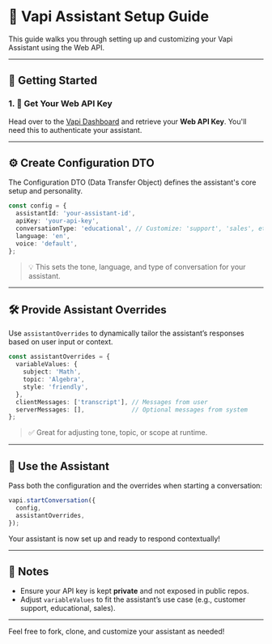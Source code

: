 # 📘 Vapi Assistant Setup Guide

This guide walks you through setting up and customizing your Vapi Assistant using the Web API.

---

## 🚀 Getting Started

### 1. 🔑 Get Your Web API Key

Head over to the [Vapi Dashboard](https://docs.vapi.ai) and retrieve your **Web API Key**.
You'll need this to authenticate your assistant.

---

## ⚙️ Create Configuration DTO

The Configuration DTO (Data Transfer Object) defines the assistant's core setup and personality.

```ts
const config = {
  assistantId: 'your-assistant-id',
  apiKey: 'your-api-key',
  conversationType: 'educational', // Customize: 'support', 'sales', etc.
  language: 'en',
  voice: 'default',
};
```

> 💡 This sets the tone, language, and type of conversation for your assistant.

---

## 🛠️ Provide Assistant Overrides

Use `assistantOverrides` to dynamically tailor the assistant’s responses based on user input or context.

```ts
const assistantOverrides = {
  variableValues: {
    subject: 'Math',
    topic: 'Algebra',
    style: 'friendly',
  },
  clientMessages: ['transcript'], // Messages from user
  serverMessages: [],             // Optional messages from system
};
```

> ✅ Great for adjusting tone, topic, or scope at runtime.

---

## 🧪 Use the Assistant

Pass both the configuration and the overrides when starting a conversation:

```ts
vapi.startConversation({
  config,
  assistantOverrides,
});
```

Your assistant is now set up and ready to respond contextually!

---


## 📎 Notes

* Ensure your API key is kept **private** and not exposed in public repos.
* Adjust `variableValues` to fit the assistant’s use case (e.g., customer support, educational, sales).

---

Feel free to fork, clone, and customize your assistant as needed!

